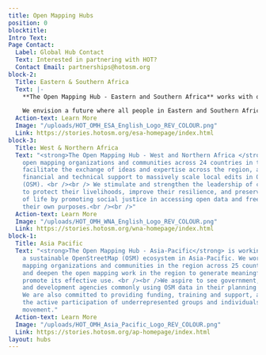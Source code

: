 ```yaml
---
title: Open Mapping Hubs
position: 0
blocktitle: 
Intro Text: 
Page Contact:
  Label: Global Hub Contact
  Text: Interested in partnering with HOT?
  Contact Email: partnerships@hotosm.org
block-2:
  Title: Eastern & Southern Africa
  Text: |-
    **The Open Mapping Hub - Eastern and Southern Africa** works with organizations and communities across 23 countries in creating and updating free, editable and shareable open map data in OpenStreetMap. We believe that open map data is universal and contributes to identifying problems, monitoring change, managing and responding to events, forecasting, setting priorities and understanding humanitarian and development trends.

    We envision a future where all people in Eastern and Southern Africa have the opportunity to contribute to and use open mapping processes and open data in their everyday lives.
  Action-text: Learn More
  Image: "/uploads/HOT_OMH_ESA_English_Logo_REV_COLOUR.png"
  Link: https://stories.hotosm.org/esa-homepage/index.html
block-3:
  Title: West & Northern Africa
  Text: "<strong>The Open Mapping Hub - West and Northern Africa </strong> engages
    open mapping organizations and communities across 24 countries in the region to
    facilitate the exchange of ideas and expertise across the region, and provide
    financial and technical support to massively scale local edits in OpenStreetMap
    (OSM). <br /><br /> We stimulate and strengthen the leadership of communities
    to protect their livelihoods, improve their resilience, and preserve their way
    of life by promoting social justice in accessing open data and free software for
    their own purposes.<br /><br />"
  Action-text: Learn More
  Image: "/uploads/HOT_OMH_WNA_English_Logo_REV_COLOUR.png"
  Link: https://stories.hotosm.org/wna-homepage/index.html
block-1:
  Title: Asia Pacific
  Text: "<strong>The Open Mapping Hub - Asia-Pacific</strong> is working to create
    a sustainable OpenStreetMap (OSM) ecosystem in Asia-Pacific. We work with open
    mapping organizations and communities in the region across 25 countries to expand
    and deepen the open mapping work in the region to generate meaningful data and
    promote its effective use. <br /><br />We aspire to see government, humanitarian
    and development agencies commonly using OSM data in their planning and decision-making.
    We are also committed to providing funding, training and support, and to promoting
    the active participation of underrepresented groups and individuals in the OSM
    movement."
  Action-text: Learn More
  Image: "/uploads/HOT_OMH_Asia_Pacific_Logo_REV_COLOUR.png"
  Link: https://stories.hotosm.org/ap-homepage/index.html
layout: hubs
---
```


